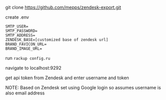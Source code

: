 git clone https://github.com/mepps/zendesk-export.git

create .env
```
SMTP_USER=
SMTP_PASSWORD=
SMTP_ADDRESS=
ZENDESK_BASE=[customized base of zendesk url]
BRAND_FAVICON_URL=
BRAND_IMAGE_URL=
```

run `rackup config.ru`

navigate to localhost:9292

get api token from Zendesk and enter username and token

NOTE: Based on Zendesk set using Google login so assumes username is also email address
